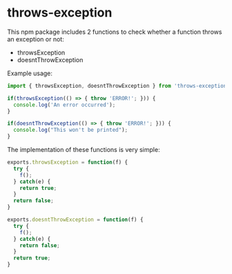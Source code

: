 # throws-exception

This npm package includes 2 functions to check whether a function throws an exception or not:
* throwsException
* doesntThrowException

Example usage:
```js
import { throwsException, doesntThrowException } from 'throws-exception';

if(throwsException(() => { throw 'ERROR!'; })) {
  console.log('An error occurred');
}

if(doesntThrowException(() => { throw 'ERROR!'; })) {
  console.log("This won't be printed");
}
```

The implementation of these functions is very simple:

```js
exports.throwsException = function(f) {
  try {
    f();
  } catch(e) {
    return true;
  }
  return false;
}

exports.doesntThrowException = function(f) {
  try {
    f();
  } catch(e) {
    return false;
  }
  return true;
}
```